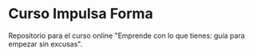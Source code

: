 # Curso Impulsa Forma
Repositorio para el curso online "Emprende con lo que tienes: guía para empezar sin excusas".
